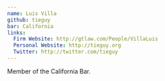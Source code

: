 ```yaml
---
name: Luis Villa
github: tieguy
bar: California
links:
  Firm Website: http://gtlaw.com/People/VillaLuis
  Personal Website: http://tieguy.org
  Twitter: http://twitter.com/tieguy
---
```


Member of the California Bar.